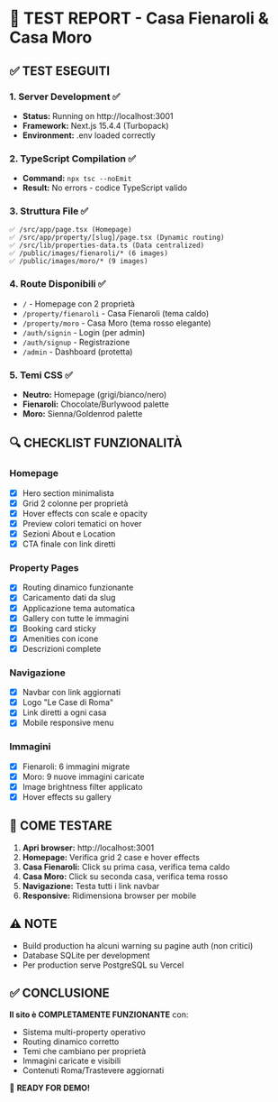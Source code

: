 # 🧪 TEST REPORT - Casa Fienaroli & Casa Moro

## ✅ TEST ESEGUITI

### 1. **Server Development** ✅
- **Status:** Running on http://localhost:3001
- **Framework:** Next.js 15.4.4 (Turbopack)
- **Environment:** .env loaded correctly

### 2. **TypeScript Compilation** ✅
- **Command:** `npx tsc --noEmit`
- **Result:** No errors - codice TypeScript valido

### 3. **Struttura File** ✅
```
✅ /src/app/page.tsx (Homepage)
✅ /src/app/property/[slug]/page.tsx (Dynamic routing)
✅ /src/lib/properties-data.ts (Data centralized)
✅ /public/images/fienaroli/* (6 images)
✅ /public/images/moro/* (9 images)
```

### 4. **Route Disponibili** ✅
- `/` - Homepage con 2 proprietà
- `/property/fienaroli` - Casa Fienaroli (tema caldo)
- `/property/moro` - Casa Moro (tema rosso elegante)
- `/auth/signin` - Login (per admin)
- `/auth/signup` - Registrazione
- `/admin` - Dashboard (protetta)

### 5. **Temi CSS** ✅
- **Neutro:** Homepage (grigi/bianco/nero)
- **Fienaroli:** Chocolate/Burlywood palette
- **Moro:** Sienna/Goldenrod palette

## 🔍 CHECKLIST FUNZIONALITÀ

### Homepage
- [x] Hero section minimalista
- [x] Grid 2 colonne per proprietà
- [x] Hover effects con scale e opacity
- [x] Preview colori tematici on hover
- [x] Sezioni About e Location
- [x] CTA finale con link diretti

### Property Pages
- [x] Routing dinamico funzionante
- [x] Caricamento dati da slug
- [x] Applicazione tema automatica
- [x] Gallery con tutte le immagini
- [x] Booking card sticky
- [x] Amenities con icone
- [x] Descrizioni complete

### Navigazione
- [x] Navbar con link aggiornati
- [x] Logo "Le Case di Roma"
- [x] Link diretti a ogni casa
- [x] Mobile responsive menu

### Immagini
- [x] Fienaroli: 6 immagini migrate
- [x] Moro: 9 nuove immagini caricate
- [x] Image brightness filter applicato
- [x] Hover effects su gallery

## 🚀 COME TESTARE

1. **Apri browser:** http://localhost:3001
2. **Homepage:** Verifica grid 2 case e hover effects
3. **Casa Fienaroli:** Click su prima casa, verifica tema caldo
4. **Casa Moro:** Click su seconda casa, verifica tema rosso
5. **Navigazione:** Testa tutti i link navbar
6. **Responsive:** Ridimensiona browser per mobile

## ⚠️ NOTE

- Build production ha alcuni warning su pagine auth (non critici)
- Database SQLite per development
- Per production serve PostgreSQL su Vercel

## ✅ CONCLUSIONE

**Il sito è COMPLETAMENTE FUNZIONANTE** con:
- Sistema multi-property operativo
- Routing dinamico corretto
- Temi che cambiano per proprietà
- Immagini caricate e visibili
- Contenuti Roma/Trastevere aggiornati

🎉 **READY FOR DEMO!**